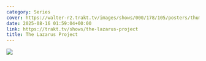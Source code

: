 ```yaml
---
category: Series
cover: https://walter-r2.trakt.tv/images/shows/000/178/105/posters/thumb/f7c000182f.jpg.webp
date: 2025-08-16 01:59:04+00:00
link: https://trakt.tv/shows/the-lazarus-project
title: The Lazarus Project
---
```


![](https://walter-r2.trakt.tv/images/shows/000/178/105/fanarts/thumb/bae74b650a.jpg)
